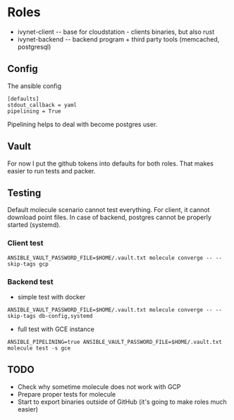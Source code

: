 # Roles

* ivynet-client -- base for cloudstation - clients binaries, but also rust
* ivynet-backend -- backend program + third party tools (memcached, postgresql)

## Config
The ansible config
```
[defaults]
stdout_callback = yaml
pipelining = True
```
Pipelining helps to deal with become postgres user.

## Vault
For now I put the github tokens into defaults for both roles.
That makes easier to run tests and packer.

## Testing

Default molecule scenario cannot test everything.
For client, it cannot download point files.
In case of backend, postgres cannot be properly started (systemd).

### Client test
```
ANSIBLE_VAULT_PASSWORD_FILE=$HOME/.vault.txt molecule converge -- --skip-tags gcp
```

### Backend test

* simple test with docker
```
ANSIBLE_VAULT_PASSWORD_FILE=$HOME/.vault.txt molecule converge -- --skip-tags db-config,systemd
```
* full test with GCE instance
```
ANSIBLE_PIPELINING=true ANSIBLE_VAULT_PASSWORD_FILE=$HOME/.vault.txt molecule test -s gce
```
## TODO

* Check why sometime molecule does not work with GCP
* Prepare proper tests for molecule
* Start to export binaries outside of GitHub (it's going to make roles much easier)
